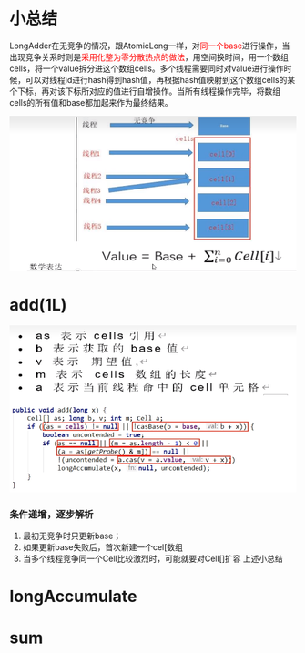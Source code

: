 # 小总结

LongAdder在无竞争的情况，跟AtomicLong一样，对<font color = 'red'>同一个base</font>进行操作，当出现竞争关系时则是<font color = 'red'>采用化整为零分散热点的做法</font>，用空间换时间，用一个数组cells，将一个value拆分进这个数组cells。多个线程需要同时对value进行操作时候，可以对线程id进行hash得到hash值，再根据hash值映射到这个数组cells的某个下标，再对该下标所对应的值进行自增操作。当所有线程操作完毕，将数组cells的所有值和base都加起来作为最终结果。

![image-20230715213647911](images/4.LongAdder解析.png)

# add(1L)

![image-20230715214254083](images/5.add(1L).png)

### 条件递增，逐步解析

1. 最初无竞争时只更新base；
2. 如果更新base失败后，首次新建一个cel[数组
3. 当多个线程竞争同一个Cell比较激烈时，可能就要对Cell[]扩容
   上述小总结



# longAccumulate



# sum













